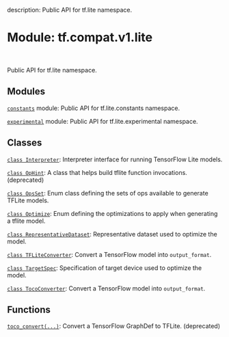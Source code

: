 description: Public API for tf.lite namespace.

<div itemscope itemtype="http://developers.google.com/ReferenceObject">
<meta itemprop="name" content="tf.compat.v1.lite" />
<meta itemprop="path" content="Stable" />
</div>

# Module: tf.compat.v1.lite

<!-- Insert buttons and diff -->

<table class="tfo-notebook-buttons tfo-api nocontent" align="left">

</table>



Public API for tf.lite namespace.



## Modules

[`constants`](../../../tf/compat/v1/lite/constants.md) module: Public API for tf.lite.constants namespace.

[`experimental`](../../../tf/compat/v1/lite/experimental.md) module: Public API for tf.lite.experimental namespace.

## Classes

[`class Interpreter`](../../../tf/lite/Interpreter.md): Interpreter interface for running TensorFlow Lite models.

[`class OpHint`](../../../tf/compat/v1/lite/OpHint.md): A class that helps build tflite function invocations. (deprecated)

[`class OpsSet`](../../../tf/lite/OpsSet.md): Enum class defining the sets of ops available to generate TFLite models.

[`class Optimize`](../../../tf/lite/Optimize.md): Enum defining the optimizations to apply when generating a tflite model.

[`class RepresentativeDataset`](../../../tf/lite/RepresentativeDataset.md): Representative dataset used to optimize the model.

[`class TFLiteConverter`](../../../tf/compat/v1/lite/TFLiteConverter.md): Convert a TensorFlow model into `output_format`.

[`class TargetSpec`](../../../tf/lite/TargetSpec.md): Specification of target device used to optimize the model.

[`class TocoConverter`](../../../tf/compat/v1/lite/TocoConverter.md): Convert a TensorFlow model into `output_format`.

## Functions

[`toco_convert(...)`](../../../tf/compat/v1/lite/toco_convert.md): Convert a TensorFlow GraphDef to TFLite. (deprecated)

